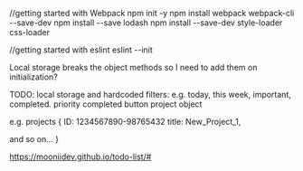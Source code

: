 
//getting started with Webpack
npm init -y
npm install webpack webpack-cli --save-dev
npm install --save lodash
npm install --save-dev style-loader css-loader

//getting started with eslint
eslint --init



Local storage breaks the object methods so I need to add them on initialization?

TODO: local storage and 
      hardcoded filters: e.g. today, this week, important, completed.
      priority 
      completed button
      project object

      

e.g. projects {
  ID: 1234567890-98765432
  title: New_Project_1,

  and so on...
}

https://mooniidev.github.io/todo-list/#